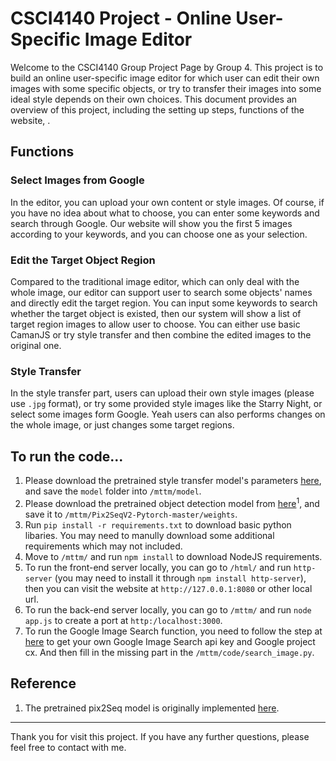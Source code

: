 # CSCI4140 Project - Online User-Specific Image Editor

Welcome to the CSCI4140 Group Project Page by Group 4. This project is to build an online user-specific image editor for which user can edit their own images with some specific objects, or try to transfer their images into some ideal style depends on their own choices. This document provides an overview of this project, including the setting up steps, functions of the website, .

## Functions

### Select Images from Google

In the editor, you can upload your own content or style images. Of course, if you have no idea about what to choose, you can enter some keywords and search through Google. Our website will show you the first 5 images according to your keywords, and you can choose one as your selection.

### Edit the Target Object Region

Compared to the traditional image editor, which can only deal with the whole image, our editor can support user to search some objects' names and directly edit the target region. You can input some keywords to search whether the target object is existed, then our system will show a list of target region images to allow user to choose. You can either use basic CamanJS or try style transfer and then combine the edited images to the original one.

### Style Transfer

In the style transfer part, users can upload their own style images (please use `.jpg` format), or try some provided style images like the Starry Night, or select some images form Google. Yeah users can also performs changes on the whole image, or just changes some target regions.

## To run the code...

1. Please download the pretrained style transfer model's parameters [here](https://github.com/deepeshdm/Neural-Style-Transfer), and save the `model` folder into `/mttm/model`.
2. Please download the pretrained object detection model from  [here](https://drive.google.com/drive/folders/10qDkMPIpKpeErDgE85jx7bCVwV5I3L0c?usp=sharing)<sup>1</sup>, and save it to `/mttm/Pix2SeqV2-Pytorch-master/weights`.
3. Run `pip install -r requirements.txt` to download basic python libaries. You may need to manully download some additional requirements which may not included.
4. Move to `/mttm/` and run `npm install` to download NodeJS requirements.
5. To run the front-end server locally, you can go to `/html/` and run `http-server` (you may need to install it through `npm install http-server`), then you can visit the website at `http://127.0.0.1:8080` or other local url.
6. To run the back-end server locally, you can go to `/mttm/` and run `node app.js` to create a port at `http:/localhost:3000`.
7. To run the Google Image Search function, you need to follow the step at [here](https://pypi.org/project/Google-Images-Search/) to get your own Google Image Search api key and Google project cx. And then fill in the missing part in the `/mttm/code/search_image.py`.

## Reference
1. The pretrained pix2Seq model is originally implemented [here](https://github.com/JJJYmmm/Pix2SeqV2-Pytorch/tree/master).

---

Thank you for visit this project. If you have any further questions, please feel free to contact with me.
